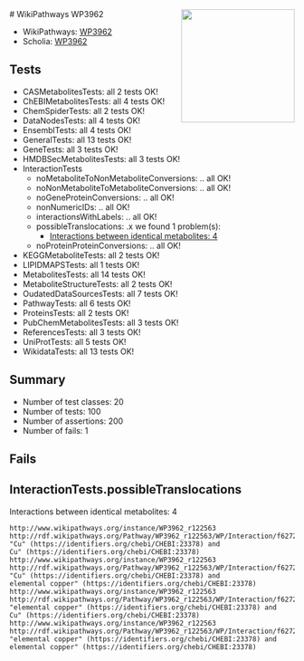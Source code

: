 <img style="float: right; width: 200px" src="https://upload.wikimedia.org/wikipedia/commons/thumb/8/83/Wplogo_with_text_500.png/640px-Wplogo_with_text_500.png" />
# WikiPathways WP3962

* WikiPathways: [WP3962](https://new.wikipathways.org/pathways/WP3962)
* Scholia: [WP3962](https://scholia.toolforge.org/wikipathways/WP3962)
## Tests
* CASMetabolitesTests: all 2 tests OK!
* ChEBIMetabolitesTests: all 4 tests OK!
* ChemSpiderTests: all 2 tests OK!
* DataNodesTests: all 4 tests OK!
* EnsemblTests: all 4 tests OK!
* GeneralTests: all 13 tests OK!
* GeneTests: all 3 tests OK!
* HMDBSecMetabolitesTests: all 3 tests OK!
* InteractionTests
    * noMetaboliteToNonMetaboliteConversions: .. all OK!
    * noNonMetaboliteToMetaboliteConversions: .. all OK!
    * noGeneProteinConversions: .. all OK!
    * nonNumericIDs: .. all OK!
    * interactionsWithLabels: .. all OK!
    * possibleTranslocations: .x we found 1 problem(s):
        * [Interactions between identical metabolites: 4](#d59038c7)
    * noProteinProteinConversions: .. all OK!
* KEGGMetaboliteTests: all 2 tests OK!
* LIPIDMAPSTests: all 1 tests OK!
* MetabolitesTests: all 14 tests OK!
* MetaboliteStructureTests: all 2 tests OK!
* OudatedDataSourcesTests: all 7 tests OK!
* PathwayTests: all 6 tests OK!
* ProteinsTests: all 2 tests OK!
* PubChemMetabolitesTests: all 3 tests OK!
* ReferencesTests: all 3 tests OK!
* UniProtTests: all 5 tests OK!
* WikidataTests: all 13 tests OK!


## Summary

* Number of test classes: 20
* Number of tests: 100
* Number of assertions: 200
* Number of fails: 1

## Fails

<a name="d59038c7" />

## InteractionTests.possibleTranslocations

Interactions between identical metabolites: 4
```
http://www.wikipathways.org/instance/WP3962_r122563 http://rdf.wikipathways.org/Pathway/WP3962_r122563/WP/Interaction/f6272 "Cu" (https://identifiers.org/chebi/CHEBI:23378) and 
Cu" (https://identifiers.org/chebi/CHEBI:23378)
http://www.wikipathways.org/instance/WP3962_r122563 http://rdf.wikipathways.org/Pathway/WP3962_r122563/WP/Interaction/f6272 "Cu" (https://identifiers.org/chebi/CHEBI:23378) and 
elemental copper" (https://identifiers.org/chebi/CHEBI:23378)
http://www.wikipathways.org/instance/WP3962_r122563 http://rdf.wikipathways.org/Pathway/WP3962_r122563/WP/Interaction/f6272 "elemental copper" (https://identifiers.org/chebi/CHEBI:23378) and 
Cu" (https://identifiers.org/chebi/CHEBI:23378)
http://www.wikipathways.org/instance/WP3962_r122563 http://rdf.wikipathways.org/Pathway/WP3962_r122563/WP/Interaction/f6272 "elemental copper" (https://identifiers.org/chebi/CHEBI:23378) and 
elemental copper" (https://identifiers.org/chebi/CHEBI:23378)
```

